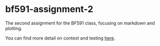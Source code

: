 # bf591-assignment-2
The second assignment for the BF591 class, focusing on markdown and plotting.

You can find more detail on context and testing [here](https://bu-bioinfo.github.io/r_for_biological_sciences/assignment-2.html).

